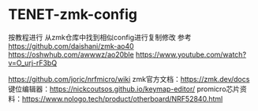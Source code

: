 # TENET-zmk-config

按教程进行
从zmk仓库中找到相似config进行复制修改
参考
https://github.com/daishani/zmk-ao40
https://oshwhub.com/awwwz/ao20ble
https://www.youtube.com/watch?v=O_urj-rF3bQ

https://github.com/joric/nrfmicro/wiki
zmk官方文档：https://zmk.dev/docs
键位编辑器：https://nickcoutsos.github.io/keymap-editor/
promicro芯片资料：https://www.nologo.tech/product/otherboard/NRF52840.html